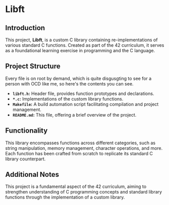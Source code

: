 # Libft

## Introduction
This project, **Libft**, is a custom C library containing re-implementations of various standard C functions. Created as part of the 42 curriculum, it serves as a foundational learning exercise in programming and the C language.

## Project Structure
Every file is on root by demand, which is quite disgusgting to see for a person with OCD like me, so here's the contents you can see.
- **`libft.h`:** Header file, provides function prototypes and declarations.
- **`*.c`:** Implementations of the custom library functions.
- **`Makefile`:** A build automation script facilitating compilation and project management.
- **`README.md`:** This file, offering a brief overview of the project.

## Functionality
This library encompasses functions across different categories, such as string manipulation, memory management, character operations, and more. Each function has been crafted from scratch to replicate its standard C library counterpart.

## Additional Notes
This project is a fundamental aspect of the 42 curriculum, aiming to strengthen understanding of C programming concepts and standard library functions through the implementation of a custom library.

